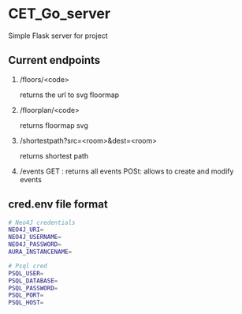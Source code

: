 # CET_Go_server
Simple Flask server for project

## Current endpoints

1. /floors/\<code\>
	
	returns the url to svg floormap

1. /floorplan/\<code\>

	returns floormap svg

1. /shortestpath?src=\<room\>&dest=\<room\>

	returns shortest path

1. /events 
	GET : returns all events
	POSt: allows to create and modify events


## cred.env file format

```sh
# Neo4J credentials
NEO4J_URI=
NEO4J_USERNAME=
NEO4J_PASSWORD=
AURA_INSTANCENAME=

# Psql cred
PSQL_USER=
PSQL_DATABASE=
PSQL_PASSWORD=
PSQL_PORT=
PSQL_HOST=
```